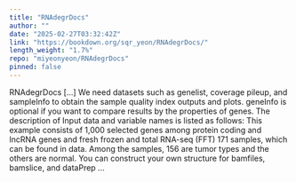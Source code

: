 ```yaml
---
title: "RNAdegrDocs"
author: ""
date: "2025-02-27T03:32:42Z"
link: "https://bookdown.org/sqr_yeon/RNAdegrDocs/"
length_weight: "1.7%"
repo: "miyeonyeon/RNAdegrDocs"
pinned: false
---
```


RNAdegrDocs [...] We need datasets such as genelist, coverage pileup, and sampleInfo to obtain the sample quality index outputs and plots.
geneInfo is optional if you want to compare results by the properties of genes. The description of Input data and variable names is listed as follows: This example consists of 1,000 selected genes among protein coding and lncRNA genes and fresh frozen and total RNA-seq (FFT) 171 samples, which can be found in data.
Among the samples, 156 are tumor types and the others are normal.
You can construct your own structure for bamfiles, bamslice, and dataPrep ...
